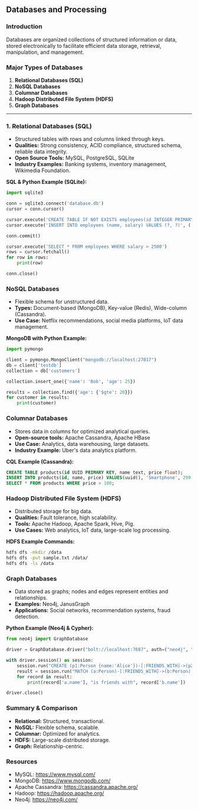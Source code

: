## Databases and Processing

### Introduction
Databases are organized collections of structured information or data, stored electronically to facilitate efficient data storage, retrieval, manipulation, and management.

### Major Types of Databases
1. **Relational Databases (SQL)**
2. **NoSQL Databases**
3. **Columnar Databases**
4. **Hadoop Distributed File System (HDFS)**
5. **Graph Databases**

---

### 1. Relational Databases (SQL)
- Structured tables with rows and columns linked through keys.
- **Qualities:** Strong consistency, ACID compliance, structured schema, reliable data integrity.
- **Open Source Tools:** MySQL, PostgreSQL, SQLite
- **Industry Examples:** Banking systems, inventory management, Wikimedia Foundation.

**SQL & Python Example (SQLite):**
```python
import sqlite3

conn = sqlite3.connect('database.db')
cursor = conn.cursor()

cursor.execute('CREATE TABLE IF NOT EXISTS employees(id INTEGER PRIMARY KEY, name TEXT, salary REAL)')
cursor.execute('INSERT INTO employees (name, salary) VALUES (?, ?)', ('Alice', 3000))

conn.commit()

cursor.execute('SELECT * FROM employees WHERE salary > 2500')
rows = cursor.fetchall()
for row in rows:
    print(row)

conn.close()
```

###  NoSQL Databases
- Flexible schema for unstructured data.
- **Types:** Document-based (MongoDB), Key-value (Redis), Wide-column (Cassandra).
- **Use Case:** Netflix recommendations, social media platforms, IoT data management.

**MongoDB with Python Example:**
```python
import pymongo

client = pymongo.MongoClient("mongodb://localhost:27017")
db = client['testdb']
collection = db['customers']

collection.insert_one({'name': 'Bob', 'age': 25})

results = collection.find({'age': {'$gte': 20}})
for customer in results:
    print(customer)
```

### Columnar Databases
- Stores data in columns for optimized analytical queries.
- **Open-source tools:** Apache Cassandra, Apache HBase
- **Use Case:** Analytics, data warehousing, large datasets.
- **Industry Example:** Uber's data analytics platform.

**CQL Example (Cassandra):**
```sql
CREATE TABLE products(id UUID PRIMARY KEY, name text, price float);
INSERT INTO products(id, name, price) VALUES(uuid(), 'Smartphone', 299.99);
SELECT * FROM products WHERE price > 100;
```

### Hadoop Distributed File System (HDFS)
- Distributed storage for big data.
- **Qualities:** Fault tolerance, high scalability.
- **Tools:** Apache Hadoop, Apache Spark, Hive, Pig.
- **Use Cases:** Web analytics, IoT data, large-scale log processing.

**HDFS Example Commands:**
```bash
hdfs dfs -mkdir /data
hdfs dfs -put sample.txt /data/
hdfs dfs -ls /data
```

### Graph Databases
- Data stored as graphs; nodes and edges represent entities and relationships.
- **Examples:** Neo4j, JanusGraph
- **Applications:** Social networks, recommendation systems, fraud detection.

**Python Example (Neo4j & Cypher):**
```python
from neo4j import GraphDatabase

driver = GraphDatabase.driver("bolt://localhost:7687", auth=("neo4j", "password"))

with driver.session() as session:
    session.run("CREATE (p1:Person {name:'Alice'})-[:FRIENDS_WITH]->(p2:Person {name:'Bob'})")
    result = session.run("MATCH (a:Person)-[:FRIENDS_WITH]->(b:Person) RETURN a.name, b.name")
    for record in result:
        print(record['a.name'], "is friends with", record['b.name'])

driver.close()
```

### Summary & Comparison
- **Relational:** Structured, transactional.
- **NoSQL:** Flexible schema, scalable.
- **Columnar:** Optimized for analytics.
- **HDFS:** Large-scale distributed storage.
- **Graph:** Relationship-centric.

### Resources
- MySQL: https://www.mysql.com/
- MongoDB: https://www.mongodb.com/
- Apache Cassandra: https://cassandra.apache.org/
- Hadoop: https://hadoop.apache.org/
- Neo4j: https://neo4j.com/

